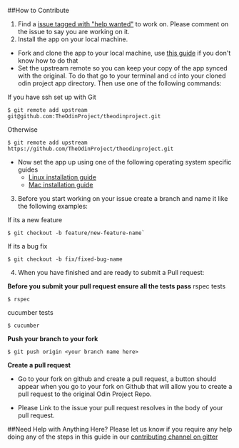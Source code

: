##How to Contribute
1. Find a [issue tagged with "help wanted"](https://github.com/TheOdinProject/theodinproject/labels/Help%20Wanted) to work on. Please comment on the issue to say you are working on it.
2. Install the app on your local machine.

  * Fork and clone the app to your local machine, use [this guide](https://help.github.com/articles/fork-a-repo/) if you don't know how to do that
  * Set the upstream remote so you can keep your copy of the app synced with the original. To do that go to your terminal and `cd` into your cloned odin project app directory. Then use one of the following commands:

 If you have ssh set up with Git
 ```
 $ git remote add upstream git@github.com:TheOdinProject/theodinproject.git
 ```
 Otherwise
 ```
 $ git remote add upstream https://github.com/TheOdinProject/theodinproject.git
 ```
  * Now set the app up using one of the following operating system specific guides
    * [Linux installation guide](https://github.com/TheOdinProject/theodinproject/wiki/Linux-Installation-Guide)
    * [Mac installation guide](https://github.com/TheOdinProject/theodinproject/wiki/OSX-Installation-Guide)

3. Before you start working on your issue create a branch and name it like the following examples:

  If its a new feature
  ```
  $ git checkout -b feature/new-feature-name`
  ```
  If its a bug fix
  ```
  $ git checkout -b fix/fixed-bug-name
  ```

4. When you have finished and are ready to submit a Pull request:

  **Before you submit your pull request ensure all the tests pass**
  rspec tests
  ```
  $ rspec
  ```
  cucumber tests
  ```
  $ cucumber
  ```

  **Push your branch to your fork**
  ```
  $ git push origin <your branch name here>
  ```
  **Create a pull request**
   * Go to your fork on github and create a pull request, a button should appear when you go to your fork on Github that will allow you to create a pull request to the original Odin Project Repo.

  * Please Link to the issue your pull request resolves in the body of your pull request.

##Need Help with Anything Here?
Please let us know if you require any help doing any of the steps in this guide in our [contributing channel on gitter](https://gitter.im/TheOdinProject/Contributing)